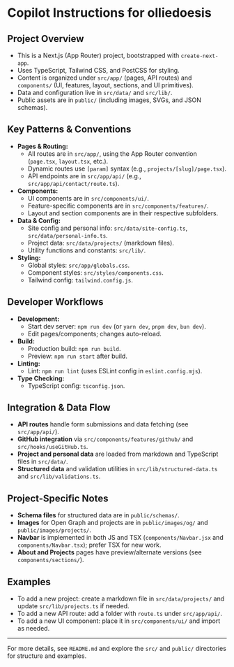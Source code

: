 # Copilot Instructions for olliedoesis

## Project Overview
- This is a Next.js (App Router) project, bootstrapped with `create-next-app`.
- Uses TypeScript, Tailwind CSS, and PostCSS for styling.
- Content is organized under `src/app/` (pages, API routes) and `components/` (UI, features, layout, sections, and UI primitives).
- Data and configuration live in `src/data/` and `src/lib/`.
- Public assets are in `public/` (including images, SVGs, and JSON schemas).

## Key Patterns & Conventions
- **Pages & Routing:**
  - All routes are in `src/app/`, using the App Router convention (`page.tsx`, `layout.tsx`, etc.).
  - Dynamic routes use `[param]` syntax (e.g., `projects/[slug]/page.tsx`).
  - API endpoints are in `src/app/api/` (e.g., `src/app/api/contact/route.ts`).
- **Components:**
  - UI components are in `src/components/ui/`.
  - Feature-specific components are in `src/components/features/`.
  - Layout and section components are in their respective subfolders.
- **Data & Config:**
  - Site config and personal info: `src/data/site-config.ts`, `src/data/personal-info.ts`.
  - Project data: `src/data/projects/` (markdown files).
  - Utility functions and constants: `src/lib/`.
- **Styling:**
  - Global styles: `src/app/globals.css`.
  - Component styles: `src/styles/components.css`.
  - Tailwind config: `tailwind.config.js`.

## Developer Workflows
- **Development:**
  - Start dev server: `npm run dev` (or `yarn dev`, `pnpm dev`, `bun dev`).
  - Edit pages/components; changes auto-reload.
- **Build:**
  - Production build: `npm run build`.
  - Preview: `npm run start` after build.
- **Linting:**
  - Lint: `npm run lint` (uses ESLint config in `eslint.config.mjs`).
- **Type Checking:**
  - TypeScript config: `tsconfig.json`.

## Integration & Data Flow
- **API routes** handle form submissions and data fetching (see `src/app/api/`).
- **GitHub integration** via `src/components/features/github/` and `src/hooks/useGitHub.ts`.
- **Project and personal data** are loaded from markdown and TypeScript files in `src/data/`.
- **Structured data** and validation utilities in `src/lib/structured-data.ts` and `src/lib/validations.ts`.

## Project-Specific Notes
- **Schema files** for structured data are in `public/schemas/`.
- **Images** for Open Graph and projects are in `public/images/og/` and `public/images/projects/`.
- **Navbar** is implemented in both JS and TSX (`components/Navbar.jsx` and `components/Navbar.tsx`); prefer TSX for new work.
- **About and Projects** pages have preview/alternate versions (see `components/sections/`).

## Examples
- To add a new project: create a markdown file in `src/data/projects/` and update `src/lib/projects.ts` if needed.
- To add a new API route: add a folder with `route.ts` under `src/app/api/`.
- To add a new UI component: place it in `src/components/ui/` and import as needed.

---
For more details, see `README.md` and explore the `src/` and `public/` directories for structure and examples.
